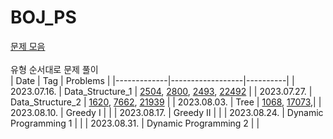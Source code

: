 # BOJ_PS
<a href="https://github.com/tony9402/baekjoon">문제 모음<a/> <br/><br/>
유형 순서대로 문제 풀이<br/>
| Date        | Tag              | Problems | 
|-------------|------------------|----------|
| 2023.07.16. | Data_Structure_1 | <a href="https://hnnynh.notion.site/2504-03300862835d4c57b40e614035d29896?pvs=4" target="_blank">2504</a>, <a href="https://hnnynh.notion.site/2800-b339ab639e0b42d6af6dbffc7f6f4646?pvs=4" target="_blank">2800</a>, <a href="https://hnnynh.notion.site/2493-6cb75d2a391e4905b9b05ce18e03329f?pvs=4" target="_blank">2493</a>, <a href="https://hnnynh.notion.site/22942-8bbf57c3bc7d493a8082a87903188653?pvs=4" target="_blank">22492</a>  |
| 2023.07.27. | Data_Structure_2 | <a href="https://hnnynh.notion.site/1620-956313dfb8ab46bfb3d8a0910da8b486?pvs=4" target="_blank">1620</a>, <a href="https://hnnynh.notion.site/7662-863c6ff0502b4123915a4704609bb489?pvs=4" target="_blank">7662</a>, <a href="https://hnnynh.notion.site/21939-Version-1-943c1b9c89d944c9b633c0fb1ce55337?pvs=4" target="_blank">21939</a>  |
| 2023.08.03. | Tree | <a href="https://hnnynh.notion.site/1068-61e2f4b113f14f66ac3648205ac6de6c?pvs=4" target="_blank">1068</a>, <a href="https://hnnynh.notion.site/17073-7b8e4b354d1f4bb0bd7a9a8d82e3470a?pvs=4" target="_blank">17073</a>,|
| 2023.08.10. | Greedy I | |
| 2023.08.17. | Greedy II | |
| 2023.08.24. | Dynamic Programming 1 | |
| 2023.08.31. | Dynamic Programming 2 | |